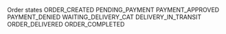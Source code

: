 Order states
ORDER_CREATED
PENDING_PAYMENT
PAYMENT_APPROVED
PAYMENT_DENIED
WAITING_DELIVERY_CAT
DELIVERY_IN_TRANSIT
ORDER_DELIVERED
ORDER_COMPLETED
